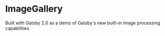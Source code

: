 # ImageGallery

Built with Gatsby 2.0 as a demo of Gatsby's new built-in image processing capabilities.

